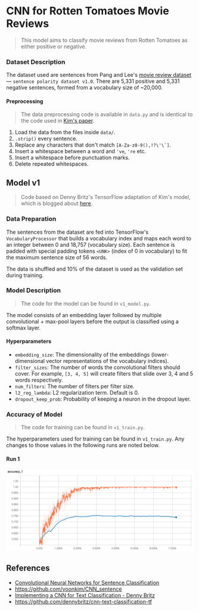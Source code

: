 # CNN for Rotten Tomatoes Movie Reviews

> This model aims to classify movie reviews from Rotten Tomatoes as either positive or negative.

### Dataset Description

The dataset used are sentences from Pang and Lee's [movie review dataset](http://www.cs.cornell.edu/people/pabo/movie-review-data/) — `sentence polarity dataset v1.0`. There are 5,331 positive and 5,331 negative sentences, formed from a vocabulary size of ~20,000.

#### Preprocessing

> The data preprocessing code is available in `data.py` and is identical to the code used in [Kim's paper](https://arxiv.org/pdf/1408.5882.pdf).

1. Load the data from the files inside `data/`.
2. `.strip()` every sentence.
3. Replace any characters that don't match ``[A-Za-z0-9(),!?\'\`]``.
4. Insert a whitespace between a word and `'ve`, `'re` etc.
5. Insert a whitespace before punctuation marks.
6. Delete repeated whitespaces.

## Model v1

> Code based on Denny Britz's TensorFlow adaptation of Kim's model, which is blogged about [here](http://www.wildml.com/2015/12/implementing-a-cnn-for-text-classification-in-tensorflow/).

### Data Preparation

The sentences from the dataset are fed into TensorFlow's `VocabularyProcessor` that builds a vocabulary index and maps each word to an integer between 0 and 18,757 (vocabulary size). Each sentence is padded with special padding tokens `<UNK>` (index of 0 in vocabulary) to fit the maximum sentence size of 56 words.

The data is shuffled and 10% of the dataset is used as the validation set during training.

### Model Description

> The code for the model can be found in `v1_model.py`.

The model consists of an embedding layer followed by multiple convolutional + max-pool layers before the output is classified using a softmax layer.

#### Hyperparameters

- `embedding_size`: The dimensionality of the embeddings (lower-dimensional vector representations of the vocabulary indices).
- `filter_sizes`: The number of words the convolutional filters should cover. For example, `[3, 4, 5]` will create filters that slide over 3, 4 and 5 words respectively.
- `num_filters`: The number of filters per filter size.
- `l2_reg_lambda`: L2 regularization term. Default is 0.
- `dropout_keep_prob`: Probability of keeping a neuron in the dropout layer.

### Accuracy of Model

> The code for training can be found in `v1_train.py`.

The hyperparameters used for training can be found in `v1_train.py`. Any changes to those values in the following runs are noted below.

#### Run 1

![Model Accuracy](plots/1506156971-Accuracy.png)

## References

- [Convolutional Neural Networks for Sentence Classification](https://arxiv.org/abs/1408.5882)
- https://github.com/yoonkim/CNN_sentence
- [Implementing a CNN for Text Classification - Denny Britz](http://www.wildml.com/2015/12/implementing-a-cnn-for-text-classification-in-tensorflow/)
- https://github.com/dennybritz/cnn-text-classification-tf
